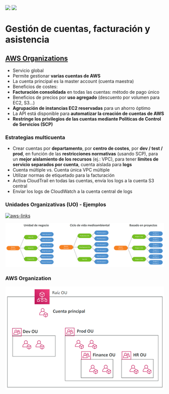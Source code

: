 [![](https://img.shields.io/badge/<-FF4859?style=for-the-badge)](../15_Machine_Learning/README.md)
[![](https://img.shields.io/badge/CONTENT_TABLE-175074?style=for-the-badge)](../README.md)
<!-- [![](https://img.shields.io/badge/>-FF4859?style=for-the-badge)](../16_Account_Billing_Support/README.md) -->

# Gestión de cuentas, facturación y asistencia

## [AWS Organizations](https://aws.amazon.com/organizations)
- Servicio global
- Permite gestionar **varias cuentas de AWS**
- La cuenta principal es la master account (cuenta maestra)
- Beneficios de costes:
- **Facturación consolidada** en todas las cuentas: método de pago único
- Beneficios de precios por **uso agregado** (descuento por volumen para EC2, S3...)
- **Agrupación de instancias EC2 reservadas** para un ahorro óptimo
- La API está disponible para **automatizar la creación de cuentas de AWS**
- **Restringe los privilegios de las cuentas mediante Políticas de Control de Servicios (SCP)**

### Estrategias multicuenta
- Crear cuentas por **departamento**, por **centro de costes**, por **dev / test / prod**, en función de las **restricciones normativas** (usando SCP), para un **mejor aislamiento de los recursos** (ej.: VPC), para tener **límites de servicio separados por cuenta**, cuenta aislada para **logs**
- Cuenta múltiple vs. Cuenta única VPC múltiple
- Utilizar normas de etiquetado para la facturación
- Activa CloudTrail en todas las cuentas, envía los logs a la cuenta S3 central
- Enviar los logs de CloudWatch a la cuenta central de logs

### Unidades Organizativas (UO) - Ejemplos

[![aws-links](https://img.shields.io/badge/AWS_MULTI_ACOUNT_BILLING_STRATEGY-orange?style=for-the-badge)](https://aws.amazon.com/answers/account-management/aws-multi-account-billing-strategy/)

![](./assets/multi-account-strategies.png)

### AWS Organization

![](./assets/aws-organizations.png)

